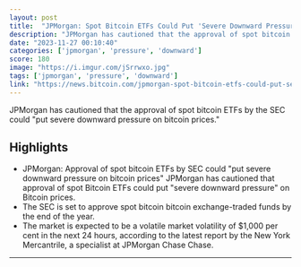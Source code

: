 ```yaml
---
layout: post
title:  "JPMorgan: Spot Bitcoin ETFs Could Put 'Severe Downward Pressure on Bitcoin Prices'"
description: "JPMorgan has cautioned that the approval of spot bitcoin ETFs by the SEC could \"put severe downward pressure on bitcoin prices.\""
date: "2023-11-27 00:10:40"
categories: ['jpmorgan', 'pressure', 'downward']
score: 180
image: "https://i.imgur.com/jSrrwxo.jpg"
tags: ['jpmorgan', 'pressure', 'downward']
link: "https://news.bitcoin.com/jpmorgan-spot-bitcoin-etfs-could-put-severe-downward-pressure-on-bitcoin-prices/"
---
```


JPMorgan has cautioned that the approval of spot bitcoin ETFs by the SEC could \"put severe downward pressure on bitcoin prices.\"

## Highlights

- JPMorgan: Approval of spot bitcoin ETFs by SEC could "put severe downward pressure on bitcoin prices" JPMorgan has cautioned that approval of spot Bitcoin ETFs could put "severe downward pressure" on Bitcoin prices.
- The SEC is set to approve spot bitcoin bitcoin exchange-traded funds by the end of the year.
- The market is expected to be a volatile market volatility of $1,000 per cent in the next 24 hours, according to the latest report by the New York Mercantrile, a specialist at JPMorgan Chase Chase.

---
